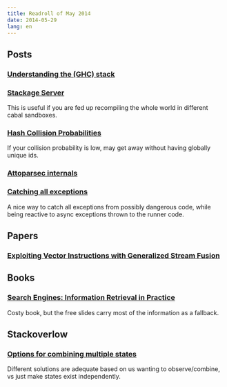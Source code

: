 ```yaml
---
title: Readroll of May 2014
date: 2014-05-29
lang: en
---
```


Posts
-----

### [Understanding the (GHC) stack](http://www.well-typed.com/blog/94/)

### [Stackage Server](https://www.fpcomplete.com/blog/2014/05/stackage-server)

  This is useful if you are fed up recompiling the whole world in different cabal sandboxes.

### [Hash Collision Probabilities](http://preshing.com/20110504/hash-collision-probabilities/)

  If your collision probability is low, may get away without having globally unique ids.

### [Attoparsec internals](http://www.serpentine.com/blog/2014/05/31/attoparsec/)

### [Catching all exceptions](https://www.fpcomplete.com/user/snoyberg/general-haskell/exceptions/catching-all-exceptions)

  A nice way to catch all exceptions from possibly dangerous code, while being reactive
  to async exceptions thrown to the runner code.

Papers
------

### [Exploiting Vector Instructions with Generalized Stream Fusion](http://dx.doi.org/10.1145/2500365.2500601)

Books
-----

### [Search Engines: Information Retrieval in Practice](http://www.search-engines-book.com/)

  Costy book, but the free slides carry most of the information as a fallback.

Stackoverlow
------------

### [Options for combining multiple states](http://stackoverflow.com/questions/13915923/combining-multiple-states-in-statet)

  Different solutions are adequate based on us wanting to observe/combine, vs just make states exist independently.
